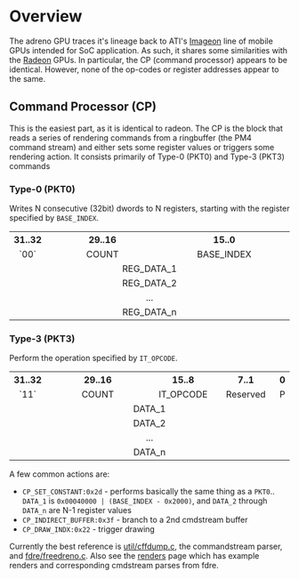 # Overview
The adreno GPU traces it's lineage back to ATI's [Imageon](http://en.wikipedia.org/wiki/Imageon) line of mobile GPUs intended for SoC application.  As such, it shares some similarities with the [Radeon](http://en.wikipedia.org/wiki/Radeon) GPUs.  In particular, the CP (command processor) appears to be identical.  However, none of the op-codes or register addresses appear to the same.

## Command Processor (CP)
This is the easiest part, as it is identical to radeon.  The CP is the block that reads a series of rendering commands from a ringbuffer (the PM4 command stream) and either sets some register values or triggers some rendering action.  It consists primarily of Type-0 (PKT0) and Type-3 (PKT3) commands

### Type-0 (PKT0)
Writes N consecutive (32bit) dwords to N registers, starting with the register specified by `BASE_INDEX`.

<table>
 <tr><th width="6.25%">31..32</th><th width="43.75%">29..16</th><th width="50%">15..0</th></tr>
 <tr><td align="center">`00`</td><td align="center">COUNT</td><td align="center">BASE_INDEX</td></tr>
 <tr><td colspan="3" align="center">REG_DATA_1</td></tr>
 <tr><td colspan="3" align="center">REG_DATA_2</td></tr>
 <tr><td colspan="3" align="center">...</td></tr>
 <tr><td colspan="3" align="center">REG_DATA_n</td></tr>
</table>

### Type-3 (PKT3)
Perform the operation specified by `IT_OPCODE`.

<table>
 <tr><th width="6.25%">31..32</th><th width="43.75%">29..16</th><th width="25%">15..8</th><th width="21.875%">7..1</th><th width="3.125%">0</th></tr>
 <tr><td align="center">`11`</td><td align="center">COUNT</td><td align="center">IT_OPCODE</td><td align="center">Reserved</td><td align="center">P</td></tr>
 <tr><td colspan="5" align="center">DATA_1</td></tr>
 <tr><td colspan="5" align="center">DATA_2</td></tr>
 <tr><td colspan="5" align="center">...</td></tr>
 <tr><td colspan="5" align="center">DATA_n</td></tr>
</table>

A few common actions are:
* `CP_SET_CONSTANT:0x2d` - performs basically the same thing as a `PKT0`.. `DATA_1` is `0x00040000 | (BASE_INDEX - 0x2000)`, and `DATA_2` through `DATA_n` are N-1 register values
* `CP_INDIRECT_BUFFER:0x3f` - branch to a 2nd cmdstream buffer
* `CP_DRAW_INDX:0x22` - trigger drawing

Currently the best reference is [util/cffdump.c](https://github.com/freedreno/freedreno/blob/master/util/cffdump.c), the commandstream parser, and [fdre/freedreno.c](https://github.com/freedreno/freedreno/blob/master/fdre/freedreno.c).  Also see the [renders](http://freedreno.github.com/renders/index.html) page which has example renders and corresponding cmdstream parses from fdre.
